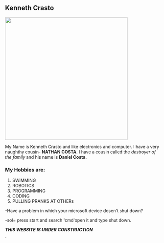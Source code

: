 ## Kenneth Crasto  
<img src="http://wallpapercave.com/wp/yxedRFW.jpg" width="400">

My Name is Kenneth Crasto and like electronics and computer. I have a very naughthy cousin- **NATHAN COSTA**. 
I have a cousin called the _destroyer of the family_ and his name is **Daniel Costa**. 

### My Hobbies are:

1. SWIMMING
1. ROBOTICS
1. PROGRAMMING
1. CODING
1. PULLING PRANKS AT OTHERs

-Have a problem in which your microsoft device dosen't shut down?
 
 -sol= press start and search 'cmd'open it and type shut down.


 
**_THIS WEBSITE IS UNDER CONSTRUCTION_**


`
